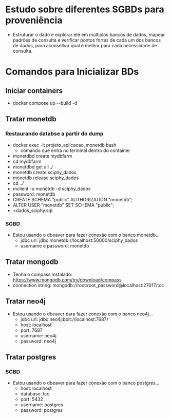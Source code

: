 # Estudo sobre diferentes SGBDs para proveniência
* Estruturar o dado e explorar ele em múltiplos bancos de dados, mapear padrões de consulta e verificar pontos fortes de cada um dos bancos de dados, para aconselhar qual é melhor para cada necessidade de consulta.
# Comandos para Inicializar BDs
## Iniciar containers
* docker compose up --build -d
## Tratar monetdb
### Restaurando databse a partir do dump
* docker exec -it projeto_aplicacao_monetdb bash
	* comando que entra no terminal dentro do container
* monetdbd create mydbfarm
* cd mydbfarm
* monetdbd get all ./
* monetdb create sciphy_dados
* monetdb release sciphy_dados
* cd ../
* mclient -u monetdb -d sciphy_dados
* password: monetdb
* CREATE SCHEMA "public" AUTHORIZATION "monetdb";
* ALTER USER "monetdb" SET SCHEMA "public";
* \<dados_sciphy.sql
### SGBD
* Estou usando o dbeaver para fazer conexão com o banco monetdb...
	* jdbc url: jdbc:monetdb://localhost:50000/sciphy_dados
	* username e password: monetdb
## Tratar mongodb
* Tenha o compass instalado: https://www.mongodb.com/try/download/compass
* connection string: mongodb://root:root_password@localhost:27017/tcc
## Tratar neo4j
* Estou usando o dbeaver para fazer conexão com o banco neo4j...
	* jdbc url: jdbc:neo4j:bolt://localhost:7687/
	* host: localhost
	* port: 7687
	* username: neo4j
	* password: neo4j
## Tratar postgres
### SGBD
* Estou usando o dbeaver para fazer conexão com o banco postgres...
	* host: localhost
	* database: tcc
	* port: 5432
	* username: postgres
	* password: postgres